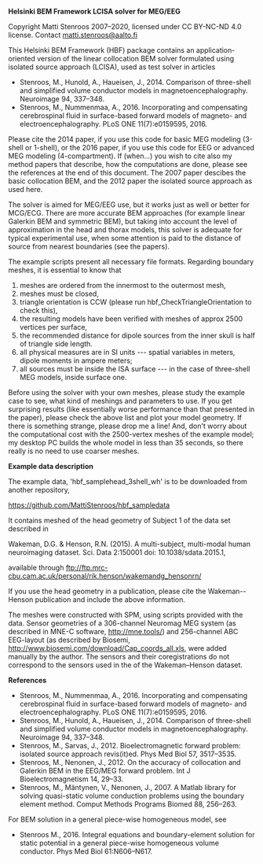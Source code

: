 **Helsinki BEM Framework LCISA solver for MEG/EEG**

Copyright Matti Stenroos 2007–2020, licensed under CC BY-NC-ND 4.0 license.
Contact matti.stenroos@aalto.fi

This Helsinki BEM Framework (HBF) package contains an application-oriented version of the linear collocation BEM solver formulated using isolated source approach (LCISA),
used as test solver in articles

*  Stenroos, M., Hunold, A., Haueisen, J., 2014. Comparison of three-shell and simplified volume conductor models in magnetoencephalography. Neuroimage 94, 337–348.
*  Stenroos, M., Nummenmaa, A., 2016. Incorporating and compensating cerebrospinal fluid in surface-based forward models of magneto- and electroencephalography. PLoS ONE 11(7):e0159595, 2016.

Please cite the 2014 paper,
if you use this code for basic MEG modeling (3-shell or 1-shell),
or the 2016 paper,
if you use this code for EEG or advanced MEG modeling (4-compartment).
If (when...) you wish to cite also my method papers that describe,
how the computations are done,
please see the references at the end of this document.
The 2007 paper descibes the basic collocation BEM,
and the 2012 paper the isolated source approach as used here.

The solver is aimed for MEG/EEG use,
but it works just as well or better for MCG/ECG.
There are more accurate BEM approaches (for example linear Galerkin BEM and symmetric BEM),
but taking into account the level of approximation in the head and thorax models,
this solver is adequate for typical experimental use,
when some attention is paid to the distance of source from nearest boundaries (see the papers).

The example scripts present all necessary file formats.
Regarding boundary meshes, it is essential to know that
1) meshes are ordered from the innermost to the outermost mesh, 
2) meshes must be closed,
3) triangle orientation is CCW (please run hbf_CheckTriangleOrientation to check this),
4) the resulting models have been verified with meshes of approx 2500 vertices per surface,
5) the recommended distance for dipole sources from the inner skull is half of triangle side length.
6) all physical measures are in SI units --- spatial variables in meters, dipole moments in ampere meters;
7) all sources must be inside the ISA surface --- in the case of three-shell MEG models, inside surface one.

Before using the solver with your own meshes,
please study the example case to see,
what kind of meshings and parameters to use. 
If you get surprising results (like essentially worse performance than that presented in the paper),
please check the above list and plot your model geometry.
If there is something strange, please drop me a line!
And, don't worry about the computational cost with the 2500-vertex meshes of the example model;
my desktop PC builds the whole model in less than 35 seconds,
so there really is no need to use coarser meshes.

**Example data description**

The example data, 'hbf_samplehead_3shell_wh' is to be downloaded from another repository,

https://github.com/MattiStenroos/hbf_sampledata
  
It contains meshed of the  head geometry of Subject 1 of the data set described in

Wakeman, D.G. & Henson, R.N. (2015). A multi-subject, multi-modal
human neuroimaging dataset. Sci. Data 2:150001 doi: 10.1038/sdata.2015.1,

available through 
ftp://ftp.mrc-cbu.cam.ac.uk/personal/rik.henson/wakemandg_hensonrn/

If you use the head geometry in a publication,
please cite the Wakeman--Henson publication and include the above
information.

The meshes were constructed with SPM, using scripts provided with the
data. Sensor geometries of a 306-channel Neuromag MEG system (as described in
MNE-C software, http://mne.tools/) and 256-channel ABC EEG-layout (as
described by Biosemi, http://www.biosemi.com/download/Cap_coords_all.xls,
were added manually by the author. The sensors and their coregistrations
do not correspond to the sensors used in the of the Wakeman–Henson
dataset.


**References**

* Stenroos, M., Nummenmaa, A., 2016. Incorporating and compensating cerebrospinal fluid in surface-based forward models of magneto- and electroencephalography. PLoS ONE 11(7):e0159595, 2016.
* Stenroos, M., Hunold, A., Haueisen, J., 2014. Comparison of three-shell and simplified volume conductor models in magnetoencephalography. Neuroimage 94, 337–348.
* Stenroos, M., Sarvas, J., 2012. Bioelectromagnetic forward problem: isolated source approach revis(it)ed. Phys Med Biol 57, 3517–3535.
* Stenroos, M., Nenonen, J., 2012. On the accuracy of collocation and Galerkin BEM in the EEG/MEG forward problem. Int J Bioelectromagnetism 14, 29–33.
* Stenroos, M., Mäntynen, V., Nenonen, J., 2007. A Matlab library for solving quasi-static volume conduction problems using the boundary element method. Comput Methods Programs Biomed 88, 256–263.

For BEM solution in a general piece-wise homogeneous model, see
* Stenroos M., 2016. Integral equations and boundary-element solution for static potential in a general piece-wise homogeneous volume conductor. Phys Med Biol 61:N606–N617.

